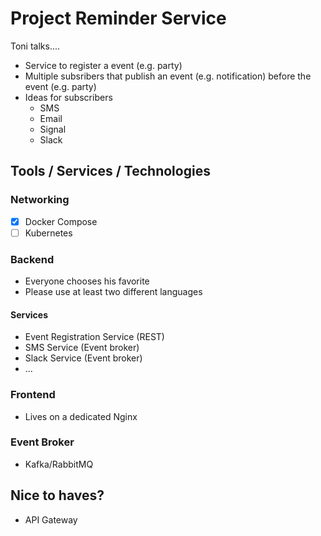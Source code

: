 # Project Reminder Service

Toni talks....
- Service to register a event (e.g. party)
- Multiple subsribers that publish an event (e.g. notification) before the event (e.g. party)
- Ideas for subscribers
  - SMS
  - Email
  - Signal
  - Slack

## Tools / Services / Technologies

### Networking

- [X] Docker Compose
- [ ] Kubernetes

### Backend

- Everyone chooses his favorite
- Please use at least two different languages

#### Services

- Event Registration Service (REST)
- SMS Service (Event broker)
- Slack Service (Event broker)
- ...

### Frontend

- Lives on a dedicated Nginx

### Event Broker

- Kafka/RabbitMQ

## Nice to haves?

- API Gateway
